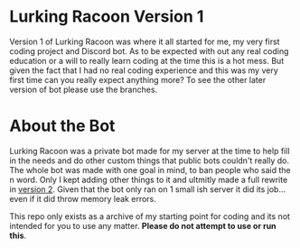 # Lurking Racoon Version 1

Version 1 of Lurking Racoon was where it all started for me, my very first coding project and Discord bot. As to be expected with out any real coding education or a will to really learn coding at the time this is a hot mess. But given the fact that I had no real coding experience and this was my very first time can you really expect anything more? To see the other later version of bot please use the branches.

# About the Bot

Lurking Racoon was a private bot made for my server at the time to help fill in the needs and do other custom things that public bots couldn't really do. The whole bot was made with one goal in mind, to ban people who said the n word. Only I kept adding other things to it and ultmitly made a full rewrite in [version 2](https://github.com/Gideon-foxo/Lurking-Racoon/tree/version-2). Given that the bot only ran on 1 small ish server it did its job... even if it did throw memory leak errors. 

This repo only exists as a archive of my starting point for coding and its not intended for you to use any matter. **Please do not attempt to use or run this**.
